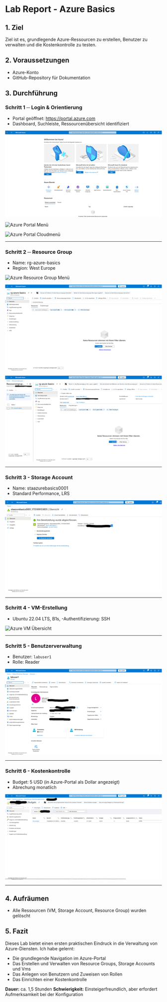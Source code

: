 # Lab Report - Azure Basics

## 1. Ziel
Ziel ist es, grundlegende Azure-Ressourcen zu erstellen, Benutzer zu verwalten und die Kostenkontrolle zu testen.

## 2. Voraussetzungen
- Azure-Konto
- GitHub-Repository für Dokumentation

## 3. Durchführung

### Schritt 1 ─ Login & Orientierung
- Portal geöffnet: https://portal.azure.com
- Dashboard, Suchleiste, Ressourcenübersicht identifiziert

![Azure Portal Startseite](img/portal-start.png)

![Azure Portal Menü](img/portal-menü.png)

![Azure Portal Cloudmenü](img/portal-cloud-menü.png)

---

### Schritt 2 ─ Resource Group
- Name: rg-azure-basics
- Region: West Europe

![Azure Resource Group Menü](img/resource-group-menü.png)

![Azure Resource Group Übersicht](img/resource-group.png)

![Azure Resource Group Detailansicht](img/resource-group1.png)

---

### Schritt 3 - Storage Account
- Name: staazurebasics0001
- Standard Performance, LRS

![Azure Storage Account Übersicht](img/storage-account-overview.png)

---

### Schritt 4 - VM-Erstellung
- Ubuntu 22.04 LTS, B1s,
-Authentifizierung: SSH

![Azure VM Übersicht](img/vm-übersicht.png)

---

### Schritt 5 - Benutzerverwaltung
- Benutzer: `labuser1` 
- Rolle: Reader

![Azure Benutzerübersicht](img/user.png)

---

### Schritt 6 - Kostenkontrolle
- Budget: 5 USD (in Azure-Portal als Dollar angezeigt)
- Abrechung monatlich

![Azure Budgetübersicht](img/budget.png)

---

## 4. Aufräumen
- Alle Ressourcen (VM, Storage Account, Resource Group) wurden gelöscht

## 5. Fazit
Dieses Lab bietet einen ersten praktischen Eindruck in die Verwaltung von Azure-Diensten.
Ich habe gelernt:
- Die grundlegende Navigation im Azure-Portal
- Das Erstellen und Verwalten von Resource Groups, Storage Accounts und Vms
- Das Anlegen von Benutzern und Zuweisen von Rollen
- Das Einrichten einer Kostenkontrolle

**Dauer:** ca. 1,5 Stunden
**Schwierigkeit:** Einsteigerfreundlich, aber erfordert Aufmerksamkeit bei der Konfiguration
